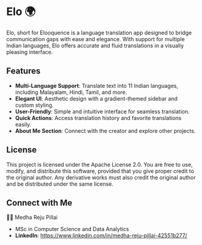 # Elo 🌍

Elo, short for Elooquence is a language translation app designed to bridge communication gaps with ease and elegance. 
With support for multiple Indian languages, Elo offers accurate and fluid translations in a visually pleasing interface.

## Features
- **Multi-Language Support**: Translate text into 11 Indian languages, including Malayalam, Hindi, Tamil, and more.
- **Elegant UI**: Aesthetic design with a gradient-themed sidebar and custom styling.
- **User-Friendly**: Simple and intuitive interface for seamless translation.
- **Quick Actions**: Access translation history and favorite translations easily.
- **About Me Section**: Connect with the creator and explore other projects.

## License
This project is licensed under the Apache License 2.0. You are free to use, modify, and distribute this software, provided that you give proper credit to the original author. 
Any derivative works must also credit the original author and be distributed under the same license.

## Connect with Me
👩‍💻 Medha Reju Pillai
- MSc in Computer Science and Data Analytics
- **LinkedIn**: https://www.linkedin.com/in/medha-reju-pillai-42551b277/
